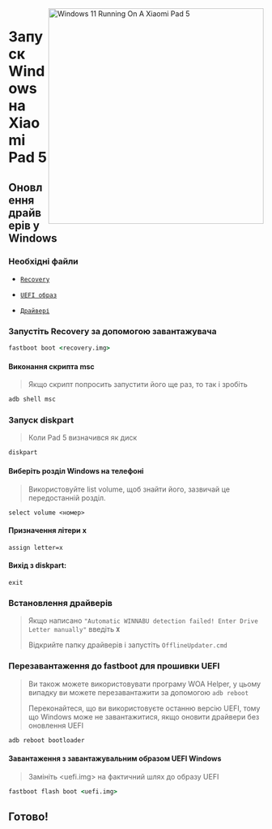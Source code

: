 <img align="right" src="https://raw.githubusercontent.com/erdilS/Port-Windows-11-Xiaomi-Pad-5/main/nabu.png" width="425" alt="Windows 11 Running On A Xiaomi Pad 5">

# Запуск Windows на Xiaomi Pad 5

## Оновлення драйверів у Windows

### Необхідні файли
- [```Recovery```](https://github.com/erdilS/Port-Windows-11-Xiaomi-Pad-5/releases/download/1.0/recovery.img)
  
- [```UEFI образ```](https://github.com/erdilS/Port-Windows-11-Xiaomi-Pad-5/releases/tag/UEFI)
  
- [```Драйвері```](https://github.com/map220v/MiPad5-Drivers/releases/latest)

### Запустіть Recovery за допомогою завантажувача
```cmd
fastboot boot <recovery.img>
````

#### Виконання скрипта msc
> Якщо скрипт попросить запустити його ще раз, то так і зробіть
```cmd
adb shell msc
````

### Запуск diskpart
> Коли Pad 5 визначився як диск
```cmd
diskpart
```

#### Виберіть розділ Windows на телефоні
> Використовуйте list volume, щоб знайти його, зазвичай це передостанній розділ.
```diskpart
select volume <номер>
````

#### Призначення літери x
```diskpart
assign letter=x
````

#### Вихід з diskpart:
```diskpart
exit
```

### Встановлення драйверів
> Якщо написано `"Automatic WINNABU detection failed! Enter Drive Letter manually"` введіть **`X`**
>
> Відкрийте папку драйверів і запустіть ```OfflineUpdater.cmd```


### Перезавантаження до fastboot для прошивки UEFI
> Ви також можете використовувати програму WOA Helper, у цьому випадку ви можете перезавантажити за допомогою ```adb reboot```
>
> Переконайтеся, що ви використовуєте останню версію UEFI, тому що Windows може не завантажитися, якщо оновити драйвери без оновлення UEFI
```cmd
adb reboot bootloader
```

#### Завантаження з завантажувальним образом UEFI Windows
> Замініть <uefi.img> на фактичний шлях до образу UEFI
```cmd
fastboot flash boot <uefi.img>
```

## Готово!

